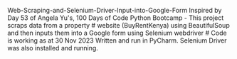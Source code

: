 Web-Scraping-and-Selenium-Driver-Input-into-Google-Form
Inspired by Day 53 of Angela Yu's, 100 Days of Code Python Bootcamp - This project scraps data from a property # website (BuyRentKenya) using BeautifulSoup and then inputs them into a Google form using Selenium webdriver # Code is working as at 30 Nov 2023
Written and run in PyCharm. Selenium Driver was also installed and running.
